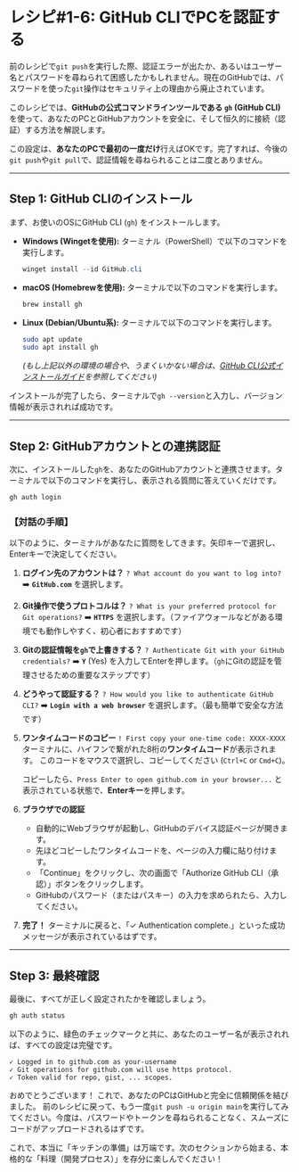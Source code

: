 # レシピ#1-6: GitHub CLIでPCを認証する

前のレシピで`git push`を実行した際、認証エラーが出たか、あるいはユーザー名とパスワードを尋ねられて困惑したかもしれません。現在のGitHubでは、パスワードを使った`git`操作はセキュリティ上の理由から廃止されています。

このレシピでは、**GitHubの公式コマンドラインツールである `gh` (GitHub CLI)** を使って、あなたのPCとGitHubアカウントを安全に、そして恒久的に接続（認証）する方法を解説します。

この設定は、**あなたのPCで最初の一度だけ**行えばOKです。完了すれば、今後の`git push`や`git pull`で、認証情報を尋ねられることは二度とありません。

---

## Step 1: GitHub CLIのインストール

まず、お使いのOSにGitHub CLI (`gh`) をインストールします。

*   **Windows (Wingetを使用):**
    ターミナル（PowerShell）で以下のコマンドを実行します。
    ```powershell
    winget install --id GitHub.cli
    ```

*   **macOS (Homebrewを使用):**
    ターミナルで以下のコマンドを実行します。
    ```bash
    brew install gh
    ```

*   **Linux (Debian/Ubuntu系):**
    ターミナルで以下のコマンドを実行します。
    ```bash
    sudo apt update
    sudo apt install gh
    ```
    *(もし上記以外の環境の場合や、うまくいかない場合は、[GitHub CLI公式インストールガイド](https://github.com/cli/cli#installation)を参照してください)*

インストールが完了したら、ターミナルで`gh --version`と入力し、バージョン情報が表示されれば成功です。

---

## Step 2: GitHubアカウントとの連携認証

次に、インストールした`gh`を、あなたのGitHubアカウントと連携させます。ターミナルで以下のコマンドを実行し、表示される質問に答えていくだけです。

```bash
gh auth login
```

### 【対話の手順】

以下のように、ターミナルがあなたに質問をしてきます。矢印キーで選択し、Enterキーで決定してください。

1.  **ログイン先のアカウントは？**
    `? What account do you want to log into?`
    ➡️ **`GitHub.com`** を選択します。

2.  **Git操作で使うプロトコルは？**
    `? What is your preferred protocol for Git operations?`
    ➡️ **`HTTPS`** を選択します。（ファイアウォールなどがある環境でも動作しやすく、初心者におすすめです）

3.  **Gitの認証情報を`gh`で上書きする？**
    `? Authenticate Git with your GitHub credentials?`
    ➡️ **`Y`** (Yes) を入力してEnterを押します。（`gh`にGitの認証を管理させるための重要なステップです）

4.  **どうやって認証する？**
    `? How would you like to authenticate GitHub CLI?`
    ➡️ **`Login with a web browser`** を選択します。（最も簡単で安全な方法です）

5.  **ワンタイムコードのコピー**
    `! First copy your one-time code: XXXX-XXXX`
    ターミナルに、ハイフンで繋がれた8桁の**ワンタイムコード**が表示されます。
    このコードをマウスで選択し、コピーしてください (`Ctrl+C` or `Cmd+C`)。

    コピーしたら、`Press Enter to open github.com in your browser...` と表示されている状態で、**Enterキー**を押します。

6.  **ブラウザでの認証**
    *   自動的にWebブラウザが起動し、GitHubのデバイス認証ページが開きます。
    *   先ほどコピーしたワンタイムコードを、ページの入力欄に貼り付けます。
    *   「Continue」をクリックし、次の画面で「Authorize GitHub CLI（承認）」ボタンをクリックします。
    *   GitHubのパスワード（またはパスキー）の入力を求められたら、入力してください。

7.  **完了！**
    ターミナルに戻ると、「✓ Authentication complete.」といった成功メッセージが表示されているはずです。

---

## Step 3: 最終確認

最後に、すべてが正しく設定されたかを確認しましょう。

```bash
gh auth status
```
以下のように、緑色のチェックマークと共に、あなたのユーザー名が表示されれば、すべての設定は完璧です。
```
✓ Logged in to github.com as your-username
✓ Git operations for github.com will use https protocol.
✓ Token valid for repo, gist, ... scopes.
```

おめでとうございます！
これで、あなたのPCはGitHubと完全に信頼関係を結びました。
前のレシピに戻って、もう一度`git push -u origin main`を実行してみてください。今度は、パスワードやトークンを尋ねられることなく、スムーズにコードがアップロードされるはずです。

これで、本当に「キッチンの準備」は万端です。次のセクションから始まる、本格的な「料理（開発プロセス）」を存分に楽しんでください！